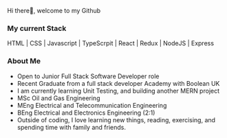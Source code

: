 Hi there👋, welcome to my Github

<h3>My current Stack</h3>
HTML | CSS | Javascript | TypeScrpit | React | Redux | NodeJS | Express

<h3>About Me</h3>

- Open to Junior Full Stack Software Developer role
- Recent Graduate from a full stack developer Academy with Boolean UK
- I am currently learning Unit Testing, and building another MERN project
- MSc Oil and Gas Engineering
- MEng Electrical and Telecommunication Engineering
- BEng Electrical and Electronics Engineering (2:1)
- Outside of coding, I love learning new things, reading, exercising, and spending time with family and friends.

